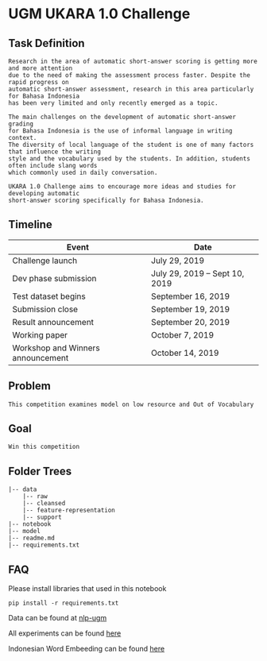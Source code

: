 # UGM UKARA 1.0 Challenge

## Task Definition
    
    Research in the area of automatic short-answer scoring is getting more and more attention 
    due to the need of making the assessment process faster. Despite the rapid progress on 
    automatic short-answer assessment, research in this area particularly for Bahasa Indonesia 
    has been very limited and only recently emerged as a topic.
    
    The main challenges on the development of automatic short-answer grading 
    for Bahasa Indonesia is the use of informal language in writing context. 
    The diversity of local language of the student is one of many factors that influence the writing 
    style and the vocabulary used by the students. In addition, students often include slang words
    which commonly used in daily conversation. 
    
    UKARA 1.0 Challenge aims to encourage more ideas and studies for developing automatic 
    short-answer scoring specifically for Bahasa Indonesia.
    

## Timeline
Event | Date
---|---
Challenge launch | July 29, 2019
Dev phase submission | July 29, 2019 – Sept 10, 2019
Test dataset begins | September 16, 2019
Submission close | September 19, 2019
Result announcement | September 20, 2019
Working paper | October 7, 2019
Workshop and Winners announcement | October 14, 2019

## Problem
    
    This competition examines model on low resource and Out of Vocabulary
    
## Goal
    
    Win this competition
    
## Folder Trees

    |-- data
        |-- raw
        |-- cleansed
        |-- feature-representation
        |-- support
    |-- notebook
    |-- model
    |-- readme.md
    |-- requirements.txt
    

## FAQ
Please install libraries that used in this notebook
    
    pip install -r requirements.txt
    
Data can be found at [nlp-ugm](https://nlp.mipa.ugm.ac.id/ukaratrack1/)

All experiments can be found [here](https://docs.google.com/spreadsheets/d/1vXnHC-twrSLsdpZoPP4UvzHiCjAb-krYZF531kK77k0/edit?usp=sharing)

Indonesian Word Embeeding can be found [here](https://medium.com/@diekanugraha/membuat-model-word2vec-bahasa-indonesia-dari-wikipedia-menggunakan-gensim-e5745b98714d)
